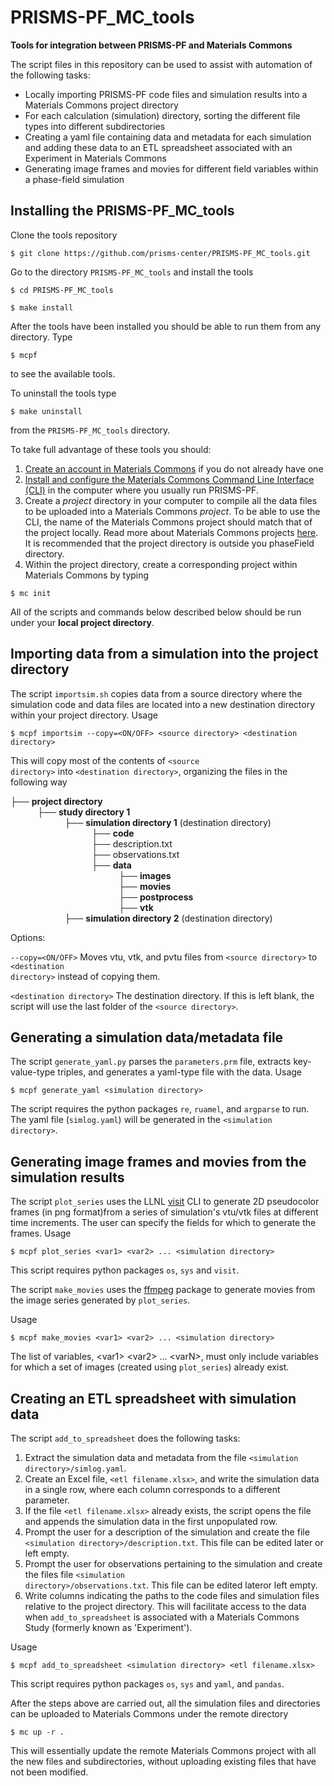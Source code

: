 # PRISMS-PF_MC_tools
**Tools for integration between PRISMS-PF and Materials Commons**

The script files in this repository can be used to assist with automation of the following tasks:
- Locally importing PRISMS-PF code files and simulation results into a Materials Commons project directory
- For each calculation (simulation) directory, sorting the different file types into different subdirectories
- Creating a yaml file containing data and metadata for each simulation and adding these data to an ETL spreadsheet associated with an Experiment in Materials Commons
- Generating image frames and movies for different field variables within a phase-field simulation

## Installing the PRISMS-PF_MC_tools

Clone the tools repository
```
$ git clone https://github.com/prisms-center/PRISMS-PF_MC_tools.git
```
Go to the directory ```PRISMS-PF_MC_tools``` and install the tools
```
$ cd PRISMS-PF_MC_tools
```
```
$ make install
```
After the tools have been installed you should be able to run them from any directory. Type
```
$ mcpf
```
to see the available tools. 

To uninstall the tools type
```
$ make uninstall
```
from the ```PRISMS-PF_MC_tools``` directory.

To take full advantage of these tools you should:

1) [Create an account in Materials Commons](https://materialscommons.org/register) if you do not already have one
2) [Install and configure the Materials Commons Command Line Interface (CLI)](https://materials-commons.github.io/materials-commons-cli/html/install.html) in the  computer where you usually run PRISMS-PF.
3) Create a *project* directory in your computer to compile all the data files to be uploaded into a Materials Commons *project*. To be able to use the CLI, the name of the Materials Commons project should match that of the project locally. Read more about Materials Commons projects [here](https://materialscommons.org/docs/docs/getting-started/). It is recommended that the project directory is outside you phaseField directory.
4) Within the project directory, create a corresponding project within Materials Commons by typing
```
$ mc init
```
All of the scripts and commands below described below should be run under your **local project directory**.

## Importing data from a simulation into the project directory

The script <code>importsim.sh</code> copies data from a source directory where the simulation code and data files are located into a new destination directory within your project directory.
Usage
```
$ mcpf importsim --copy=<ON/OFF> <source directory> <destination directory>
```
This will copy most of the contents of <code>\<source directory\></code> into <code>\<destination directory\></code>, organizing the files in the following way

├── **project directory** <br>
           ├── **study directory 1** <br>
                      ├── **simulation directory 1** (destination directory) <br>
                                 ├── **code** <br>
                                 ├── description.txt <br>
                                 ├── observations.txt <br>
                                 ├── **data** <br>
                                            ├── **images** <br>
                                            ├── **movies** <br>
                                            ├── **postprocess** <br>
                                            ├── **vtk** <br>
                      ├── **simulation directory 2** (destination directory) <br>
           
Options:

<code>--copy=<ON/OFF></code> Moves vtu, vtk, and pvtu files from <code>\<source directory\></code> to <code>\<destination directory\></code> instead of copying them.

<code>\<destination directory></code> The destination directory. If this is left blank, the script will use the last folder of the <code>\<source directory\></code>.

## Generating a simulation data/metadata file

The script <code>generate_yaml.py</code> parses the <code>parameters.prm</code> file, extracts key-value-type triples, and generates a yaml-type file with the data.
Usage
```
$ mcpf generate_yaml <simulation directory> 
```
The script requires the python packages <code>re</code>, <code>ruamel</code>, and <code>argparse</code> to run. The yaml file (<code>simlog.yaml</code>) will be generated in the <code>\<simulation directory\></code>.

## Generating image frames and movies from the simulation results

The script <code>plot_series</code> uses the LLNL [visit](https://www.visitusers.org/index.php?title=Using_CLI) CLI to generate 2D pseudocolor frames (in png format)from a series of simulation's vtu/vtk files at different time increments. The user can specify the fields for which to generate the frames.
Usage
```
$ mcpf plot_series <var1> <var2> ... <simulation directory>
```
This script requires python packages <code>os</code>, <code>sys</code> and <code>visit</code>.

The script <code>make_movies</code> uses the [ffmpeg](https://ffmpeg.org/) package to generate movies from the image series generated by <code>plot_series</code>.

Usage
```
$ mcpf make_movies <var1> <var2> ... <simulation directory>
```
The list of variables, \<var1\> \<var2\> ... \<varN\>, must only include variables for which a set of images (created using <code>plot_series</code>) already exist. 

## Creating an ETL spreadsheet with simulation data

The script <code>add_to_spreadsheet</code> does the following tasks:
1) Extract the simulation data and metadata from the file <code>\<simulation directory\>/simlog.yaml</code>.
2) Create an Excel file, <code>\<etl filename.xlsx\></code>, and write the simulation data in a single row, where each column corresponds to a different parameter.
3) If the file <code>\<etl filename.xlsx\></code> already exists, the script opens the file and appends the simulation data in the first unpopulated row.
4) Prompt the user for a description of the simulation and create the file <code>\<simulation directory\>/description.txt</code>. This file can be edited later or left empty.
5) Prompt the user for observations pertaining to the simulation and create the files file <code>\<simulation directory\>/observations.txt</code>. This file can be edited lateror left empty.
6) Write columns indicating the paths to the code files and simulation files relative to the project directory. This will facilitate access to the data when <code>add_to_spreadsheet</code> is associated with a Materials Commons Study (formerly known as 'Experiment').

Usage
```
$ mcpf add_to_spreadsheet <simulation directory> <etl filename.xlsx>
```
This script requires python packages <code>os</code>, <code>sys</code> and <code>yaml</code>, and <code>pandas</code>.

After the steps above are carried out, all the simulation files and directories can be uploaded to Materials Commons under the remote directory
```
$ mc up -r .
```
This will essentially update the remote Materials Commons project with all the new files and subdirectories, without uploading existing files that have not been modified.
